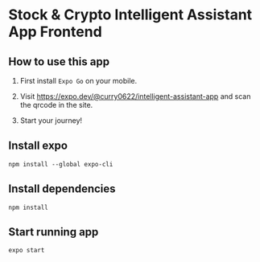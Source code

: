 # Stock & Crypto Intelligent Assistant App Frontend

## How to use this app

1. First install `Expo Go` on your mobile.

2. Visit
<https://expo.dev/@curry0622/intelligent-assistant-app>
and scan the qrcode in the site.

3. Start your journey!

## Install expo

    npm install --global expo-cli

## Install dependencies

    npm install

## Start running app

    expo start
